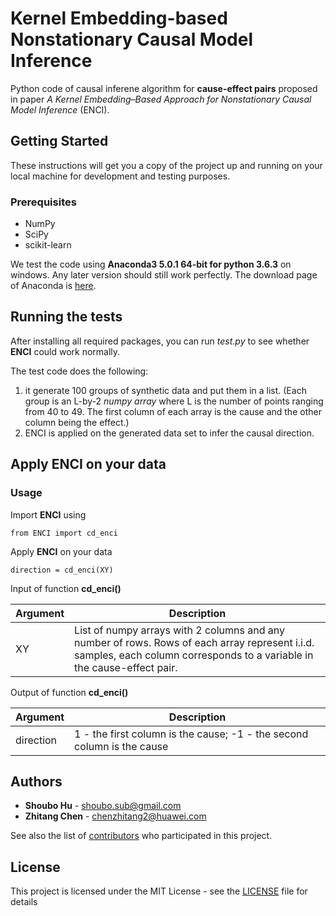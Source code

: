 # Kernel Embedding-based Nonstationary Causal Model Inference

Python code of causal inferene algorithm for **cause-effect pairs** proposed in paper *A Kernel Embedding–Based Approach for Nonstationary Causal Model Inference* (ENCI).

## Getting Started

These instructions will get you a copy of the project up and running on your local machine for development and testing purposes.

### Prerequisites
- NumPy
- SciPy
- scikit-learn

We test the code using **Anaconda3 5.0.1 64-bit for python 3.6.3** on windows. Any later version should still work perfectly. The download page of Anaconda is [here](https://www.anaconda.com/download/).

## Running the tests

After installing all required packages, you can run *test.py* to see whether **ENCI** could work normally.

The test code does the following:
1. it generate 100 groups of synthetic data and put them in a list. 
(Each group is an L-by-2 *numpy array* where L is the number of points ranging from 40 to 49. The first column of each array is the cause and the other column being the effect.)
2. ENCI is applied on the generated data set to infer the causal direction.


## Apply **ENCI** on your data

### Usage

Import **ENCI** using

```
from ENCI import cd_enci
```

Apply **ENCI** on your data

```
direction = cd_enci(XY)
```

Input of function **cd_enci()**

| Argument  | Description  |
|---|---|
|XY | List of numpy arrays with 2 columns and any number of rows. Rows of each array represent i.i.d. samples, each column corresponds to a variable in the cause-effect pair.|

Output of function **cd_enci()**

| Argument  | Description  |
|---|---|
|direction | 1 - the first column is the cause; -1 - the second column is the cause|

## Authors

* **Shoubo Hu** - shoubo.sub@gmail.com
* **Zhitang Chen** - chenzhitang2@huawei.com

See also the list of [contributors](https://github.com/amber0309/ENCI_cause-effect-pair/contributors) who participated in this project.

## License

This project is licensed under the MIT License - see the [LICENSE](LICENSE) file for details
